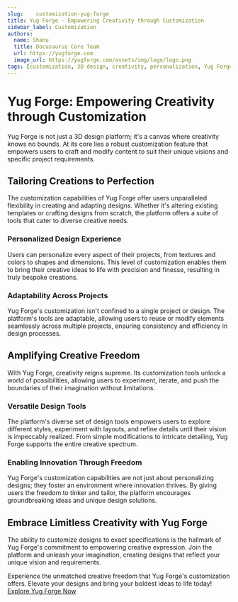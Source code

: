 ```yaml
---
slug:    customization-yug-forge
title: Yug Forge - Empowering Creativity through Customization
sidebar_label: Customization
authors:
  name: Shanu
  title: Docusaurus Core Team
  url: https://yugforge.com
  image_url: https://yugforge.com/assets/img/logo/logo.png
tags: [customization, 3D design, creativity, personalization, Yug Forge, docusaurus]
---
```


# Yug Forge: Empowering Creativity through Customization

Yug Forge is not just a 3D design platform; it's a canvas where creativity knows no bounds. At its core lies a robust customization feature that empowers users to craft and modify content to suit their unique visions and specific project requirements.

## Tailoring Creations to Perfection

The customization capabilities of Yug Forge offer users unparalleled flexibility in creating and adapting designs. Whether it's altering existing templates or crafting designs from scratch, the platform offers a suite of tools that cater to diverse creative needs.

### Personalized Design Experience

Users can personalize every aspect of their projects, from textures and colors to shapes and dimensions. This level of customization enables them to bring their creative ideas to life with precision and finesse, resulting in truly bespoke creations.

### Adaptability Across Projects

Yug Forge's customization isn't confined to a single project or design. The platform's tools are adaptable, allowing users to reuse or modify elements seamlessly across multiple projects, ensuring consistency and efficiency in design processes.

## Amplifying Creative Freedom

With Yug Forge, creativity reigns supreme. Its customization tools unlock a world of possibilities, allowing users to experiment, iterate, and push the boundaries of their imagination without limitations.

### Versatile Design Tools

The platform's diverse set of design tools empowers users to explore different styles, experiment with layouts, and refine details until their vision is impeccably realized. From simple modifications to intricate detailing, Yug Forge supports the entire creative spectrum.

### Enabling Innovation Through Freedom

Yug Forge's customization capabilities are not just about personalizing designs; they foster an environment where innovation thrives. By giving users the freedom to tinker and tailor, the platform encourages groundbreaking ideas and unique design solutions.

## Embrace Limitless Creativity with Yug Forge

The ability to customize designs to exact specifications is the hallmark of Yug Forge's commitment to empowering creative expression. Join the platform and unleash your imagination, creating designs that reflect your unique vision and requirements.

Experience the unmatched creative freedom that Yug Forge's customization offers. Elevate your designs and bring your boldest ideas to life today! [Explore Yug Forge Now](https://www.yugforge.com)
